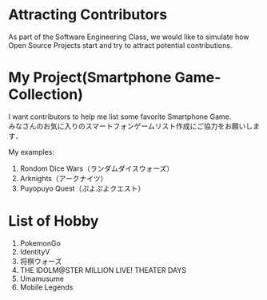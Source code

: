 # Attracting Contributors
As part of the Software Engineering Class, we would like to simulate how Open Source Projects start and try to attract potential contributions.

# My Project(Smartphone Game-Collection)
I want contributors to help me list some favorite Smartphone Game. <br>
みなさんのお気に入りのスマートフォンゲームリスト作成にご協力をお願いします．

My examples:
1. Rondom Dice Wars（ランダムダイスウォーズ）
2. Arknights（アークナイツ）
3. Puyopuyo Quest（ぷよぷよクエスト）

# List of Hobby
1. PokemonGo
2. IdentityV
3. 将棋ウォーズ
4. THE IDOLM@STER MILLION LIVE! THEATER DAYS
5. Umamusume
6. Mobile Legends
